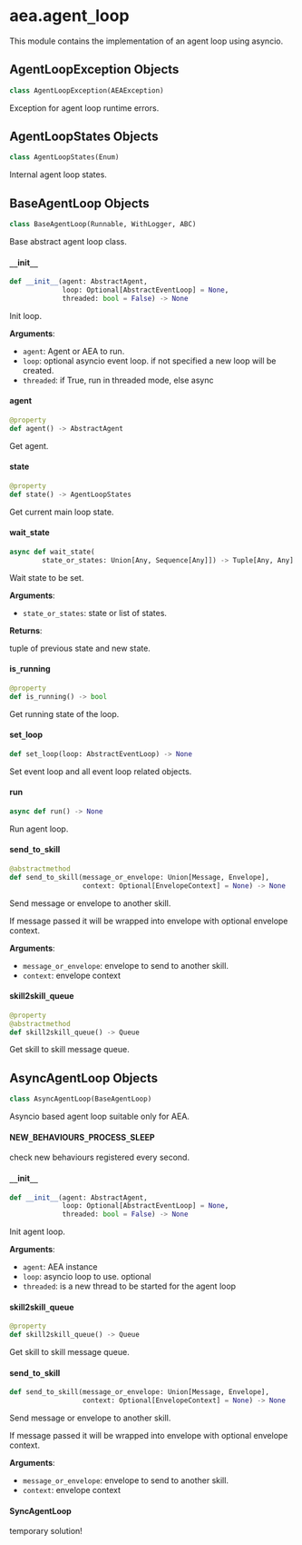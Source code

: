 <a id="aea.agent_loop"></a>

# aea.agent`_`loop

This module contains the implementation of an agent loop using asyncio.

<a id="aea.agent_loop.AgentLoopException"></a>

## AgentLoopException Objects

```python
class AgentLoopException(AEAException)
```

Exception for agent loop runtime errors.

<a id="aea.agent_loop.AgentLoopStates"></a>

## AgentLoopStates Objects

```python
class AgentLoopStates(Enum)
```

Internal agent loop states.

<a id="aea.agent_loop.BaseAgentLoop"></a>

## BaseAgentLoop Objects

```python
class BaseAgentLoop(Runnable, WithLogger, ABC)
```

Base abstract  agent loop class.

<a id="aea.agent_loop.BaseAgentLoop.__init__"></a>

#### `__`init`__`

```python
def __init__(agent: AbstractAgent,
             loop: Optional[AbstractEventLoop] = None,
             threaded: bool = False) -> None
```

Init loop.

**Arguments**:

- `agent`: Agent or AEA to run.
- `loop`: optional asyncio event loop. if not specified a new loop will be created.
- `threaded`: if True, run in threaded mode, else async

<a id="aea.agent_loop.BaseAgentLoop.agent"></a>

#### agent

```python
@property
def agent() -> AbstractAgent
```

Get agent.

<a id="aea.agent_loop.BaseAgentLoop.state"></a>

#### state

```python
@property
def state() -> AgentLoopStates
```

Get current main loop state.

<a id="aea.agent_loop.BaseAgentLoop.wait_state"></a>

#### wait`_`state

```python
async def wait_state(
        state_or_states: Union[Any, Sequence[Any]]) -> Tuple[Any, Any]
```

Wait state to be set.

**Arguments**:

- `state_or_states`: state or list of states.

**Returns**:

tuple of previous state and new state.

<a id="aea.agent_loop.BaseAgentLoop.is_running"></a>

#### is`_`running

```python
@property
def is_running() -> bool
```

Get running state of the loop.

<a id="aea.agent_loop.BaseAgentLoop.set_loop"></a>

#### set`_`loop

```python
def set_loop(loop: AbstractEventLoop) -> None
```

Set event loop and all event loop related objects.

<a id="aea.agent_loop.BaseAgentLoop.run"></a>

#### run

```python
async def run() -> None
```

Run agent loop.

<a id="aea.agent_loop.BaseAgentLoop.send_to_skill"></a>

#### send`_`to`_`skill

```python
@abstractmethod
def send_to_skill(message_or_envelope: Union[Message, Envelope],
                  context: Optional[EnvelopeContext] = None) -> None
```

Send message or envelope to another skill.

If message passed it will be wrapped into envelope with optional envelope context.

**Arguments**:

- `message_or_envelope`: envelope to send to another skill.
- `context`: envelope context

<a id="aea.agent_loop.BaseAgentLoop.skill2skill_queue"></a>

#### skill2skill`_`queue

```python
@property
@abstractmethod
def skill2skill_queue() -> Queue
```

Get skill to skill message queue.

<a id="aea.agent_loop.AsyncAgentLoop"></a>

## AsyncAgentLoop Objects

```python
class AsyncAgentLoop(BaseAgentLoop)
```

Asyncio based agent loop suitable only for AEA.

<a id="aea.agent_loop.AsyncAgentLoop.NEW_BEHAVIOURS_PROCESS_SLEEP"></a>

#### NEW`_`BEHAVIOURS`_`PROCESS`_`SLEEP

check new behaviours registered every second.

<a id="aea.agent_loop.AsyncAgentLoop.__init__"></a>

#### `__`init`__`

```python
def __init__(agent: AbstractAgent,
             loop: Optional[AbstractEventLoop] = None,
             threaded: bool = False) -> None
```

Init agent loop.

**Arguments**:

- `agent`: AEA instance
- `loop`: asyncio loop to use. optional
- `threaded`: is a new thread to be started for the agent loop

<a id="aea.agent_loop.AsyncAgentLoop.skill2skill_queue"></a>

#### skill2skill`_`queue

```python
@property
def skill2skill_queue() -> Queue
```

Get skill to skill message queue.

<a id="aea.agent_loop.AsyncAgentLoop.send_to_skill"></a>

#### send`_`to`_`skill

```python
def send_to_skill(message_or_envelope: Union[Message, Envelope],
                  context: Optional[EnvelopeContext] = None) -> None
```

Send message or envelope to another skill.

If message passed it will be wrapped into envelope with optional envelope context.

**Arguments**:

- `message_or_envelope`: envelope to send to another skill.
- `context`: envelope context

<a id="aea.agent_loop.SyncAgentLoop"></a>

#### SyncAgentLoop

temporary solution!


